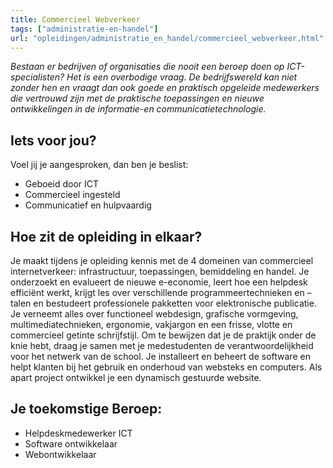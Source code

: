 ```yaml
---
title: Commercieel Webverkeer
tags: ["administratie-en-handel"]
url: "opleidingen/administratie_en_handel/commercieel_webverkeer.html"
---
```


_Bestaan er bedrijven of organisaties die nooit een beroep doen op ICT-specialisten? Het is een overbodige vraag. De bedrijfswereld kan niet zonder hen en vraagt dan ook goede en praktisch opgeleide medewerkers die vertrouwd zijn met de praktische toepassingen en nieuwe ontwikkelingen in de informatie-en communicatietechnologie._

## Iets voor jou?

Voel jij je aangesproken, dan ben je beslist:

* Geboeid door ICT
* Commercieel ingesteld
* Communicatief en hulpvaardig

## Hoe zit de opleiding in elkaar?

Je maakt tijdens je opleiding kennis met de 4 domeinen van commercieel internetverkeer: infrastructuur, toepassingen, bemiddeling en handel. Je onderzoekt en evalueert de nieuwe e-economie, leert hoe een helpdesk efficiënt werkt, krijgt les over verschillende programmeertechnieken en –talen en bestudeert professionele pakketten voor elektronische publicatie. Je verneemt alles over functioneel webdesign, grafische vormgeving, multimediatechnieken, ergonomie, vakjargon en een frisse, vlotte en commercieel getinte schrijfstijl. Om te bewijzen dat je de praktijk onder de knie hebt, draag je samen met je medestudenten de verantwoordelijkheid voor het netwerk van de school. Je installeert en beheert de software en helpt klanten bij het gebruik en onderhoud van websteks en computers. Als apart project ontwikkel je een dynamisch gestuurde website.

## Je toekomstige Beroep:

* Helpdeskmedewerker ICT
* Software ontwikkelaar
* Webontwikkelaar